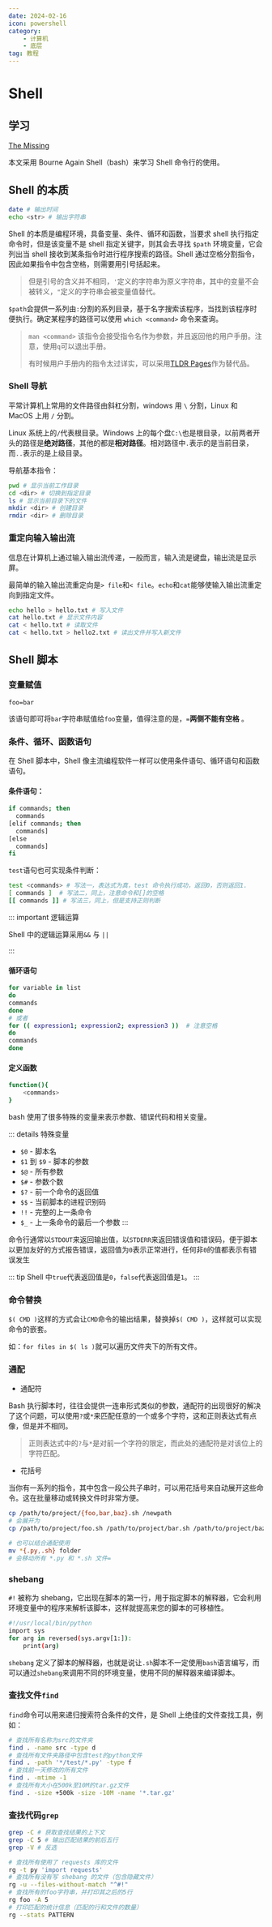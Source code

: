 ```yaml
---
date: 2024-02-16
icon: powershell
category: 
    - 计算机
    - 底层
tag: 教程
---
```


# Shell

## 学习

[The Missing](https://missing-semester-cn.github.io/)

本文采用 Bourne Again Shell（bash）来学习 Shell 命令行的使用。

## Shell 的本质

```sh 
date # 输出时间
echo <str> # 输出字符串
```

Shell 的本质是编程环境，具备变量、条件、循环和函数，当要求 shell 执行指定命令时，但是该变量不是 shell 指定关键字，则其会去寻找 `$path` 环境变量，它会列出当 shell 接收到某条指令时进行程序搜索的路径。Shell 通过空格分割指令，因此如果指令中包含空格，则需要用引号括起来。

> 但是引号的含义并不相同，`'`定义的字符串为原义字符串，其中的变量不会被转义，`"`定义的字符串会被变量值替代。

`$path`会提供一系列由`:`分割的系列目录，基于名字搜索该程序，当找到该程序时便执行。确定某程序的路径可以使用 `which <command>` 命令来查询。

> `man <command>` 该指令会接受指令名作为参数，并且返回他的用户手册。注意，使用`q`可以退出手册。
>
> 有时候用户手册内的指令太过详实，可以采用[TLDR Pages](https://tldr.sh/)作为替代品。

### Shell 导航

平常计算机上常用的文件路径由斜杠分割，windows 用 `\` 分割，Linux 和 MacOS 上用 `/` 分割。

Linux 系统上的`/`代表根目录。Windows 上的每个盘`C:\`也是根目录，以前两者开头的路径是**绝对路径**，其他的都是**相对路径**。相对路径中`.`表示的是当前目录，而`..`表示的是上级目录。

导航基本指令：

```sh 
pwd # 显示当前工作目录
cd <dir> # 切换到指定目录
ls # 显示当前目录下的文件
mkdir <dir> # 创建目录
rmdir <dir> # 删除目录
```

### 重定向输入输出流

信息在计算机上通过输入输出流传递，一般而言，输入流是键盘，输出流是显示屏。

最简单的输入输出流重定向是`> file`和`< file`。`echo`和`cat`能够使输入输出流重定向到指定文件。

```sh
echo hello > hello.txt # 写入文件
cat hello.txt # 显示文件内容
cat < hello.txt # 读取文件
cat < hello.txt > hello2.txt # 读出文件并写入新文件
```

## Shell 脚本

### 变量赋值

`foo=bar`

该语句即可将`bar`字符串赋值给`foo`变量，值得注意的是，`=`**两侧不能有空格** 。

### 条件、循环、函数语句

在 Shell 脚本中，Shell 像主流编程软件一样可以使用条件语句、循环语句和函数语句。

#### 条件语句：

```sh
if commands; then
  commands
[elif commands; then
  commands]
[else
  commands]
fi
```

`test`语句也可实现条件判断：

```sh
test <commands> # 写法一，表达式为真，test 命令执行成功，返回0，否则返回1.
[ commands ]  # 写法二，同上，注意命令和[]的空格
[[ commands ]] # 写法三，同上，但是支持正则判断
```

::: important 逻辑运算

Shell 中的逻辑运算采用`&&` 与 `||`

:::

#### 循环语句

```sh 
for variable in list  
do  
commands  
done
# 或者
for (( expression1; expression2; expression3 ))  # 注意空格 
do  
commands  
done
```

#### 定义函数

```sh
function(){
    <commands>
}
```

bash 使用了很多特殊的变量来表示参数、错误代码和相关变量。

::: details 特殊变量
- `$0` - 脚本名
- `$1` 到 `$9` - 脚本的参数
- `$@` - 所有参数
- `$#` - 参数个数
- `$?` - 前一个命令的返回值
- `$$` - 当前脚本的进程识别码
- `!!` - 完整的上一条命令
- `$_` - 上一条命令的最后一个参数
:::

命令行通常以`STDOUT`来返回输出值，以`STDERR`来返回错误值和错误码，便于脚本以更加友好的方式报告错误，返回值为`0`表示正常进行，任何非`0`的值都表示有错误发生

::: tip
Shell 中`true`代表返回值是`0`，`false`代表返回值是`1`。
:::

### 命令替换

`$( CMD )`这样的方式会让`CMD`命令的输出结果，替换掉`$( CMD )`，这样就可以实现命令的嵌套。

如：`for files in $( ls )`就可以遍历文件夹下的所有文件。

### 通配

- 通配符

Bash 执行脚本时，往往会提供一连串形式类似的参数，通配符的出现很好的解决了这个问题，可以使用`?`或`*`来匹配任意的一个或多个字符，这和正则表达式有点像，但是并不相同。

> 正则表达式中的`?`与`*`是对前一个字符的限定，而此处的通配符是对该位上的字符匹配。

- 花括号

当你有一系列的指令，其中包含一段公共子串时，可以用花括号来自动展开这些命令。这在批量移动或转换文件时非常方便。

```sh
cp /path/to/project/{foo,bar,baz}.sh /newpath
# 会展开为
cp /path/to/project/foo.sh /path/to/project/bar.sh /path/to/project/baz.sh /newpath

# 也可以结合通配使用
mv *{.py,.sh} folder
# 会移动所有 *.py 和 *.sh 文件=
```

### shebang

`#!` 被称为 shebang，它出现在脚本的第一行，用于指定脚本的解释器，它会利用环境变量中的程序来解析该脚本，这样就提高来您的脚本的可移植性。

```sh
#!/usr/local/bin/python
import sys
for arg in reversed(sys.argv[1:]):
    print(arg)
```

`shebang` 定义了脚本的解释器，也就是说让`.sh`脚本不一定使用`bash`语言编写，而可以通过`shebang`来调用不同的环境变量，使用不同的解释器来编译脚本。

### 查找文件`find`

`find`命令可以用来递归搜索符合条件的文件，是 Shell 上绝佳的文件查找工具，例如：

```sh
# 查找所有名称为src的文件夹
find . -name src -type d
# 查找所有文件夹路径中包含test的python文件
find . -path '*/test/*.py' -type f
# 查找前一天修改的所有文件
find . -mtime -1
# 查找所有大小在500k至10M的tar.gz文件
find . -size +500k -size -10M -name '*.tar.gz'
```

### 查找代码`grep`

```sh
grep -C # 获取查找结果的上下文
grep -C 5 # 输出匹配结果的前后五行
grep -V # 反选
```

```sh
# 查找所有使用了 requests 库的文件
rg -t py 'import requests'
# 查找所有没有写 shebang 的文件（包含隐藏文件）
rg -u --files-without-match "^#!"
# 查找所有的foo字符串，并打印其之后的5行
rg foo -A 5
# 打印匹配的统计信息（匹配的行和文件的数量）
rg --stats PATTERN
```

